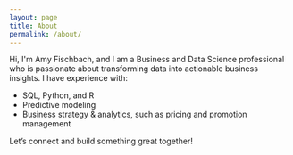 ```yaml
---
layout: page
title: About
permalink: /about/
---
```


Hi, I'm Amy Fischbach, and I am a Business and Data Science professional who is passionate about transforming data into actionable business insights. I have experience with:

- SQL, Python, and R
- Predictive modeling
- Business strategy & analytics, such as pricing and promotion management

Let’s connect and build something great together!
